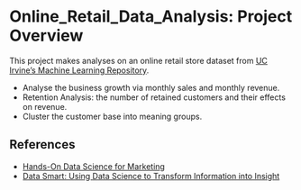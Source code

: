 # Online_Retail_Data_Analysis: Project Overview

This project makes analyses on an online retail store dataset from [UC Irvine’s Machine Learning Repository](http://archive.ics.uci.edu/ml/datasets/online+retail).
- Analyse the business growth via monthly sales and monthly revenue.
- Retention Analysis: the number of retained customers and their effects on revenue.
- Cluster the customer base into meaning groups.

## References
- [Hands-On Data Science for Marketing](https://www.amazon.com/Hands-Data-Science-Marketing-strategies/dp/1789346347)
- [Data Smart: Using Data Science to Transform Information into Insight](https://www.amazon.com/Data-Smart-Science-Transform-Information/dp/111866146X)
